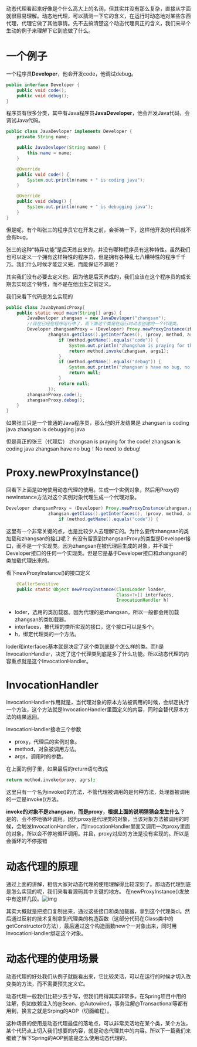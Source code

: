 动态代理看起来好像是个什么高大上的名词，但其实并没有那么复杂，直接从字面就很容易理解。动态地代理，可以猜测一下它的含义，在运行时动态地对某些东西代理，代理它做了其他事情。先不去搞清楚这个动态代理真正的含义，我们来举个生动的例子来理解下它到底做了什么。

# 一个例子

一个程序员**Developer**，他会开发code，他调试debug。

```java
public interface Developer {    
    public void code();    
    public void debug();
}
```

程序员有很多分类，其中有Java程序员**JavaDeveloper**，他会开发Java代码，会调试Java代码。

```java
public class JavaDevloper implements Developer {
    private String name;

    public JavaDevloper(String name) {
        this.name = name;
    }

    @Override
    public void code() {
        System.out.println(name + " is coding java");
    }

    @Override
    public void debug() {
        System.out.println(name + " is debugging java");
    }
}
```

但是呢，有个叫张三的程序员它在开发之前，会祈祷一下，这样他开发的代码就不会有bug。



张三的这种“特异功能”是后天练出来的，并没有哪种程序员有这种特性。虽然我们也可以定义一个拥有这样特性的程序员，但是拥有各种乱七八糟特性的程序千千万。我们什么时候才能定义完，而能保证不漏呢？

其实我们没有必要去定义他，因为他是后天养成的，我们应该在这个程序员的成长期去实现这个特性，而不是在他出生之前定义。

我们来看下代码是怎么实现的

```java
public class JavaDynamicProxy{
    public static void main(String[] args) {
        JavaDevloper zhangsan = new JavaDevloper("zhangsan");
        //现在已经在程序运行中了，而下面这个类是在运行时动态创建的一个代理类。
        Developer zhangsanProxy = (Developer) Proxy.newProxyInstance(zhangsan.getClass().getClassLoader(),
                zhangsan.getClass().getInterfaces(), (proxy, method, args1) -> {
                    if (method.getName().equals("code")) {
                        System.out.println("zhangshan is praying for the code");
                        return method.invoke(zhangsan, args1);
                    }
                    if (method.getName().equals("debug")) {
                        System.out.println("zhangsan's have no bug, no need to debug!");
                        return null;
                    }
                    return null;
                });
        zhangsanProxy.code();
        zhangsanProxy.debug();
    }
}
```

如果张三只是一个普通的Java程序员，那么他的开发结果是
zhangsan is coding java
zhangsan is debugging java

但是真正的张三（代理后）
zhangsan is praying for the code!
zhangsan is coding java
zhangsan have no bug！No need to debug!

# Proxy.newProxyInstance()

回看下上面是如何使用动态代理的使用。生成一个实例对象，然后用Proxy的newInstance方法对这个实例对象代理生成一个代理对象。

```java
Developer zhangsanProxy = (Developer) Proxy.newProxyInstance(zhangsan.getClass().getClassLoader(),
                zhangsan.getClass().getInterfaces(), (proxy, method, args1) -> {
                    if (method.getName().equals("code")) {
```

这里有一个非常关键的点，也是比较少人去理解它的。为什么要传zhangsan的类加载和zhangsan的接口呢？
有没有留意到zhangsanProxy的类型是Developer接口，而不是一个实现类。因为zhangsan在被代理后生成的对象，并不属于Developer接口的任何一个实现类。但是它是基于Developer接口和zhangsan的类加载代理出来的。

看下newProxyInstance()的接口定义

```java
    @CallerSensitive
    public static Object newProxyInstance(ClassLoader loader,
                                          Class<?>[] interfaces,
                                          InvocationHandler h)
```

- loder，选用的类加载器。因为代理的是zhangsan，所以一般都会用加载zhangsan的类加载器。
- interfaces，被代理的类所实现的接口，这个接口可以是多个。
- h，绑定代理类的一个方法。

loder和interfaces基本就是决定了这个类到底是个怎么样的类。而h是InvocationHandler，决定了这个代理类到底是多了什么功能。所以动态代理的内容重点就是这个InvocationHandler。

# InvocationHandler

InvocationHandler作用就是，当代理对象的原本方法被调用的时候，会绑定执行一个方法，这个方法就是InvocationHandler里面定义的内容，同时会替代原本方法的结果返回。

InvocationHandler接收三个参数

- proxy，代理后的实例对象。
- method，对象被调用方法。
- args，调用时的参数。

在上面的例子里，如果最后的return语句改成

```bash
return method.invoke(proxy, agrs);
```

这里只有一个名为invoke()的方法，不管代理被调用的是何种方法，处理器被调用的一定是invoke()方法。

**invoke的对象不是zhangsan，而是proxy，根据上面的说明猜猜会发生什么？**
是的，会不停地循环调用。因为proxy是代理类的对象，当该对象方法被调用的时候，会触发InvocationHandler，而InvocationHandler里面又调用一次proxy里面的对象，所以会不停地循环调用。并且，proxy对应的方法是没有实现的。所以是会循环的不停报错

# 动态代理的原理

通过上面的讲解，相信大家对动态代理的使用理解得比较深刻了。那动态代理到底是怎么实现的呢，我们来看看源码其中关键的地方。
在newProxyInstance()发放中有这样几段。![img](D:\workspace\designPattern\src\webp.png)

其实大概就是把接口复制出来，通过这些接口和类加载器，拿到这个代理类cl。然后通过反射的技术复制拿到代理类的构造函数（这部分代码在Class类中的getConstructor0方法），最后通过这个构造函数new个一对象出来，同时用InvocationHandler绑定这个对象。

# 动态代理的使用场景

动态代理的好处我们从例子就能看出来，它比较灵活，可以在运行的时候才切入改变类的方法，而不需要预先定义它。

动态代理一般我们比较少去手写，但我们用得其实非常多。在Spring项目中用的注解，例如依赖注入的@Bean、@Autowired，事务注解@Transactional等都有用到，换言之就是Srping的AOP（切面编程）。

这种场景的使用是动态代理最佳的落地点，可以非常灵活地在某个类，某个方法，某个代码点上切入我们想要的内容，就是动态代理其中的内容。所以下一篇我们来细致了解下Spring的AOP到底是怎么使用动态代理的。